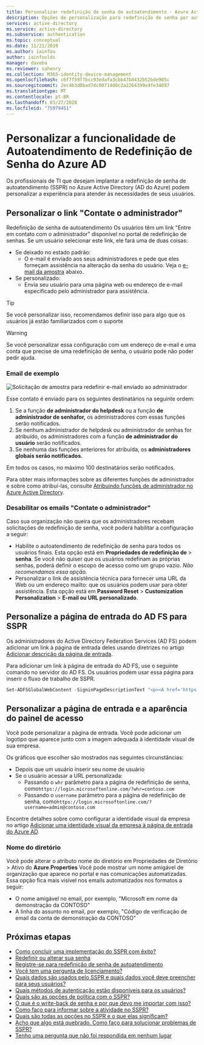 ```yaml
---
title: Personalizar redefinição de senha de autoatendimento - Azure Active Directory
description: Opções de personalização para redefinição de senha por autoatendimento do Azure AD
services: active-directory
ms.service: active-directory
ms.subservice: authentication
ms.topic: conceptual
ms.date: 11/21/2019
ms.author: iainfou
author: iainfoulds
manager: daveba
ms.reviewer: sahenry
ms.collection: M365-identity-device-management
ms.openlocfilehash: c6f7f59f7bcc93edafa3cbb47bd432b52bde985c
ms.sourcegitcommit: 2ec4b3d0bad7dc0071400c2a2264399e4fe34897
ms.translationtype: MT
ms.contentlocale: pt-BR
ms.lasthandoff: 03/27/2020
ms.locfileid: "75979451"
---
```

# <a name="customize-the-azure-ad-functionality-for-self-service-password-reset"></a>Personalizar a funcionalidade de Autoatendimento de Redefinição de Senha do Azure AD

Os profissionais de TI que desejam implantar a redefinição de senha de autoatendimento (SSPR) no Azure Active Directory (AD do Azure) podem personalizar a experiência para atender às necessidades de seus usuários.

## <a name="customize-the-contact-your-administrator-link"></a>Personalizar o link "Contate o administrador"

Redefinição de senha de autoatendimento Os usuários têm um link "Entre em contato com o administrador" disponível no portal de redefinição de senhas. Se um usuário selecionar este link, ele fará uma de duas coisas:

* Se deixado no estado padrão:
   * O e-mail é enviado aos seus administradores e pede que eles forneçam assistência na alteração da senha do usuário. Veja o [e-mail da amostra](#sample-email) abaixo.
* Se personalizado:
   * Envia seu usuário para uma página web ou endereço de e-mail especificado pelo administrador para assistência.

> [!TIP]
> Se você personalizar isso, recomendamos definir isso para algo que os usuários já estão familiarizados com o suporte

> [!WARNING]
> Se você personalizar essa configuração com um endereço de e-mail e uma conta que precise de uma redefinição de senha, o usuário pode não poder pedir ajuda.

### <a name="sample-email"></a>Email de exemplo

![Solicitação de amostra para redefinir e-mail enviado ao administrador][Contact]

Esse contato é enviado para os seguintes destinatários na seguinte ordem:

1. Se a função **de administrador do helpdesk** ou a função **de administrador de senhafor,** os administradores com essas funções serão notificados.
1. Se nenhum administrador de helpdesk ou administrador de senhas for atribuído, os administradores com a função **de administrador do usuário** serão notificados.
1. Se nenhuma das funções anteriores for atribuída, os **administradores globais serão notificados.**

Em todos os casos, no máximo 100 destinatários serão notificados.

Para obter mais informações sobre as diferentes funções de administrador e sobre como atribuí-las, consulte [Atribuindo funções de administrador no Azure Active Directory](../users-groups-roles/directory-assign-admin-roles.md).

### <a name="disable-contact-your-administrator-emails"></a>Desabilitar os emails "Contate o administrador"

Caso sua organização não queira que os administradores recebam solicitações de redefinição de senha, você poderá habilitar a configuração a seguir:

* Habilite o autoatendimento de redefinição de senha para todos os usuários finais. Esta opção está em **Propriedades de redefinição de** > **senha**. Se você não quiser que os usuários redefinam as próprias senhas, poderá definir o escopo de acesso como um grupo vazio. *Não recomendamos essa opção.*
* Personalizar o link de assistência técnica para fornecer uma URL da Web ou um endereço mailto: que os usuários podem usar para obter assistência. Esta opção está em **Password Reset** > **Customization Personalization** > **E-mail ou URL personalizado**.

## <a name="customize-the-ad-fs-sign-in-page-for-sspr"></a>Personalize a página de entrada do AD FS para SSPR

Os administradores do Active Directory Federation Services (AD FS) podem adicionar um link à página de entrada deles usando diretrizes no artigo [Adicionar descrição da página de entrada](https://docs.microsoft.com/windows-server/identity/ad-fs/operations/add-sign-in-page-description).

Para adicionar um link à página de entrada do AD FS, use o seguinte comando no servidor do AD FS. Os usuários podem usar essa página para inserir o fluxo de trabalho de SSPR.

``` powershell
Set-ADFSGlobalWebContent -SigninPageDescriptionText "<p><A href='https://passwordreset.microsoftonline.com' target='_blank'>Can’t access your account?</A></p>"
```

## <a name="customize-the-sign-in-page-and-access-panel-look-and-feel"></a>Personalizar a página de entrada e a aparência do painel de acesso

Você pode personalizar a página de entrada. Você pode adicionar um logotipo que aparece junto com a imagem adequada à identidade visual de sua empresa.

Os gráficos que escolher são mostrados nas seguintes circunstâncias:

* Depois que um usuário inserir seu nome de usuário
* Se o usuário acessar a URL personalizada:
   * Passando o `whr` parâmetro para a página de redefinição de senha, como`https://login.microsoftonline.com/?whr=contoso.com`
   * Passando o `username` parâmetro para a página de redefinição de senha, como`https://login.microsoftonline.com/?username=admin@contoso.com`

Encontre detalhes sobre como configurar a identidade visual da empresa no artigo [Adicionar uma identidade visual da empresa à página de entrada do Azure AD](../fundamentals/customize-branding.md).

### <a name="directory-name"></a>Nome do diretório

Você pode alterar o atributo nome do diretório em Propriedades de Diretório > Ativo do **Azure**.**Properties** Você pode mostrar um nome amigável de organização que aparece no portal e nas comunicações automatizadas. Essa opção fica mais visível nos emails automatizados nos formatos a seguir:

* O nome amigável no email, por exemplo, "Microsoft em nome da demonstração da CONTOSO"
* A linha do assunto no email, por exemplo, "Código de verificação de email da conta de demonstração da CONTOSO"

## <a name="next-steps"></a>Próximas etapas

* [Como concluir uma implementação do SSPR com êxito?](howto-sspr-deployment.md)
* [Redefinir ou alterar sua senha](../user-help/active-directory-passwords-update-your-own-password.md)
* [Registre-se para redefinição de senha de autoatendimento](../user-help/active-directory-passwords-reset-register.md)
* [Você tem uma pergunta de licenciamento?](concept-sspr-licensing.md)
* [Quais dados são usados pelo SSPR e quais dados você deve preencher para seus usuários?](howto-sspr-authenticationdata.md)
* [Quais métodos de autenticação estão disponíveis para os usuários?](concept-sspr-howitworks.md#authentication-methods)
* [Quais são as opções de política com o SSPR?](concept-sspr-policy.md)
* [O que é o write-back de senha e por que devo me importar com isso?](howto-sspr-writeback.md)
* [Como faço para informar sobre a atividade no SSPR?](howto-sspr-reporting.md)
* [Quais são todas as opções no SSPR e o que elas significam?](concept-sspr-howitworks.md)
* [Acho que algo está quebrado. Como faço para solucionar problemas de SSPR?](active-directory-passwords-troubleshoot.md)
* [Tenho uma pergunta que não foi respondida em nenhum lugar](active-directory-passwords-faq.md)

[Contact]: ./media/concept-sspr-customization/sspr-contact-admin.png "Entre em contato com o administrador para obter ajuda para redefinir o exemplo de e-mail de senha"
